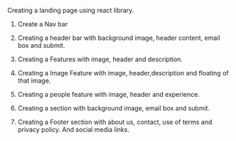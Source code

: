 Creating a landing page using react library.

1. Create a Nav bar

2. Creating a header bar with background image, header content, email box and submit.

3. Creating a Features with image, header and description.

4. Creating a Image Feature with image, header,description and floating of that image.

5. Creating a people feature with image, header and experience.

6. Creating a section with background image, email box and submit.

7. Creating a Footer section with about us, contact, use of terms and privacy policy. And social media links.
